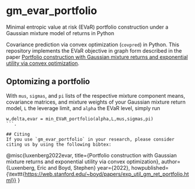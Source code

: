 # gm_evar_portfolio
Minimal entropic value at risk (EVaR) portfolio construction under a Gaussian mixture model of returns in Python 

Covariance prediction via convex optimization (`covpred`) in Python.
This repository implements the EVaR objective in graph form described in the paper [Portfolio construction with Gaussian mixture returns and exponential utility via convex optimization](https://web.stanford.edu/~boyd/papers/exp_util_gm_ret_portfolio.html).


## Optomizing a portfolio

With ```mus```, ```sigmas```, and ```pi``` lists of the respective mixture component means, covariance matrices, and mixture weights of your Gaussian mixture return model, ```L``` the leverage limit, and ```alpha``` the EVaR level, simply run
```
w,delta,evar = min_EVaR_portfolio(alpha,L,mus,sigmas,pi)
```.

## Citing
If you use `gm_evar_portfolio` in your research, please consider citing us by using the following bibtex:
```
@misc{luxenberg2022evar,
  title={Portfolio construction with Gaussian mixture returns and exponential utility via convex optimization},
  author={Luxenberg, Eric and Boyd, Stephen}
  year={2022},
  howpublished={\texttt{https://web.stanford.edu/~boyd/papers/exp_util_gm_ret_portfolio.html}}
}
```
